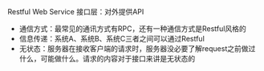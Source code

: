 Restful Web Service
接口层：对外提供API
- 通信方式：最常见的通讯方式有RPC，还有一种通信方式是Restful风格的
- 信息传递：系统A、系统B、系统C三者之间可以通过Restful
- 无状态：服务器在接收客户端的请求时，服务器没必要了解request之前做过什么，可能做什么。请求的内容对于接口来讲是无状态的
